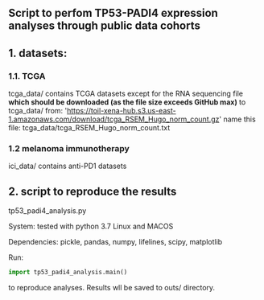 ## Script to perfom TP53-PADI4 expression analyses through public data cohorts

## 1. datasets:
### 1.1. TCGA
tcga_data/ contains TCGA datasets except for the RNA sequencing file **which should be downloaded (as the file size exceeds GitHub max)** to tcga_data/ from:
'https://toil-xena-hub.s3.us-east-1.amazonaws.com/download/tcga_RSEM_Hugo_norm_count.gz'
name this file: tcga_data/tcga_RSEM_Hugo_norm_count.txt

### 1.2 melanoma immunotherapy
ici_data/ contains anti-PD1 datasets


## 2. script to reproduce the results
tp53_padi4_analysis.py

System: tested with python 3.7 Linux and MACOS

Dependencies: pickle, pandas, numpy, lifelines, scipy, matplotlib

Run:

```python
import tp53_padi4_analysis.main()
```

to reproduce analyses. Results wll be saved to outs/ directory.
